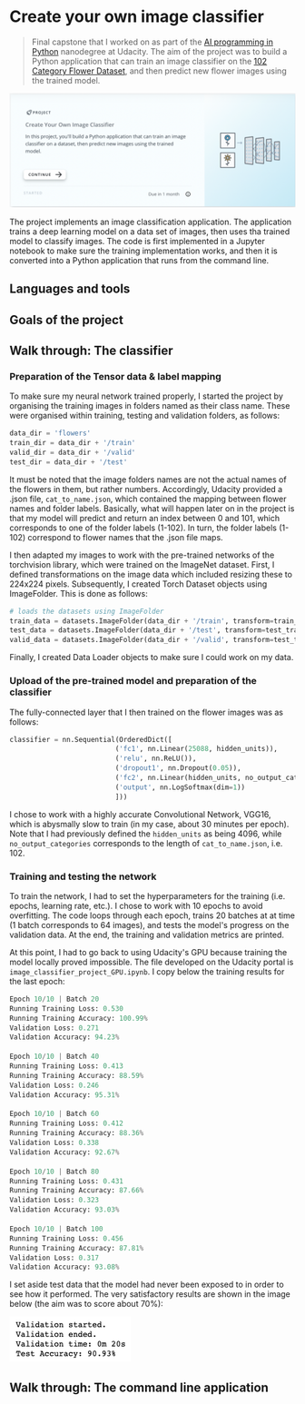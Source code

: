 # Create your own image classifier

> Final capstone that I worked on as part of the [AI programming in Python](https://www.udacity.com/course/ai-programming-python-nanodegree--nd089) nanodegree at Udacity. The aim of the project was to build a Python application that can train an image classifier on the [102 Category Flower Dataset](https://www.robots.ox.ac.uk/~vgg/data/flowers/102/index.html), and then predict new flower images using the trained model.

![This is an image taken from the Udacity website](images/header.png)

The project implements an image classification application. The application trains a deep learning model on a data set of images, then uses tha trained model to classify images. The code is first implemented in a Jupyter notebook to make sure the training implementation works, and then it is converted into a Python application that runs from the command line.

## Languages and tools

## Goals of the project

## Walk through: The classifier

### Preparation of the Tensor data & label mapping

To make sure my neural network trained properly, I started the project by organising the training images in folders named as their class name. These were organised within training, testing and validation folders, as follows:

```python
data_dir = 'flowers'
train_dir = data_dir + '/train'
valid_dir = data_dir + '/valid'
test_dir = data_dir + '/test'
```

It must be noted that the image folders names are not the actual names of the flowers in them, but rather numbers. Accordingly, Udacity provided a .json file, `cat_to_name.json`, which contained the mapping between flower names and folder labels. Basically, what will happen later on in the project is that my model will predict and return an index between 0 and 101, which corresponds to one of the folder labels (1-102). In turn, the folder labels (1-102) correspond to flower names that the .json file maps.

I then adapted my images to work with the pre-trained networks of the torchvision library, which were trained on the ImageNet dataset. First, I defined transformations on the image data which included resizing these to 224x224 pixels. Subsequently, I created Torch Dataset objects using ImageFolder. This is done as follows:

```python
# loads the datasets using ImageFolder
train_data = datasets.ImageFolder(data_dir + '/train', transform=train_transforms)
test_data = datasets.ImageFolder(data_dir + '/test', transform=test_transforms)
valid_data = datasets.ImageFolder(data_dir + '/valid', transform=test_transforms)
```

Finally, I created Data Loader objects to make sure I could work on my data. 

### Upload of the pre-trained model and preparation of the classifier

The fully-connected layer that I then trained on the flower images was as follows:

```python
classifier = nn.Sequential(OrderedDict([
                          ('fc1', nn.Linear(25088, hidden_units)),
                          ('relu', nn.ReLU()),
                          ('dropout1', nn.Dropout(0.05)),
                          ('fc2', nn.Linear(hidden_units, no_output_categories)),
                          ('output', nn.LogSoftmax(dim=1))
                          ]))
```

I chose to work with a highly accurate Convolutional Network, VGG16, which is abysmally slow to train (in my case, about 30 minutes per epoch). Note that I had previously defined the `hidden_units` as being 4096, while `no_output_categories` corresponds to the length of `cat_to_name.json`, i.e. 102.

### Training and testing the network

To train the network, I had to set the hyperparameters for the training (i.e. epochs, learning rate, etc.). I chose to work with 10 epochs to avoid overfitting. The code loops through each epoch, trains 20 batches at at time (1 batch corresponds to 64 images), and tests the model's progress on the validation data. At the end, the training and validation metrics are printed.

At this point, I had to go back to using Udacity's GPU because training the model locally proved impossible. The file developed on the Udacity portal is `image_classifier_project_GPU.ipynb`. I copy below the training results for the last epoch:

```python
Epoch 10/10 | Batch 20
Running Training Loss: 0.530
Running Training Accuracy: 100.99%
Validation Loss: 0.271
Validation Accuracy: 94.23%

Epoch 10/10 | Batch 40
Running Training Loss: 0.413
Running Training Accuracy: 88.59%
Validation Loss: 0.246
Validation Accuracy: 95.31%

Epoch 10/10 | Batch 60
Running Training Loss: 0.412
Running Training Accuracy: 88.36%
Validation Loss: 0.338
Validation Accuracy: 92.67%

Epoch 10/10 | Batch 80
Running Training Loss: 0.431
Running Training Accuracy: 87.66%
Validation Loss: 0.323
Validation Accuracy: 93.03%

Epoch 10/10 | Batch 100
Running Training Loss: 0.456
Running Training Accuracy: 87.81%
Validation Loss: 0.317
Validation Accuracy: 93.08%
```

I set aside test data that the model had never been exposed to in order to see how it performed. The very satisfactory results are shown in the image below (the aim was to score about 70%):

![This is an image of the test results](images/test.png)

## Walk through: The command line application
